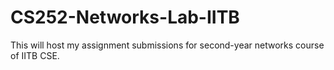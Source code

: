 # CS252-Networks-Lab-IITB
This will host my assignment submissions for second-year networks course of IITB CSE.
